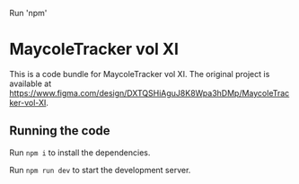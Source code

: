 Run 'npm'
  # MaycoleTracker vol XI

  This is a code bundle for MaycoleTracker vol XI. The original project is available at https://www.figma.com/design/DXTQSHiAguJ8K8Wpa3hDMp/MaycoleTracker-vol-XI.

  ## Running the code

  Run `npm i` to install the dependencies.

  Run `npm run dev` to start the development server.
  
